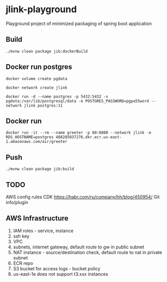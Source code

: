 # jlink-playground
Playground project of minimized packaging of spring boot application

## Build

`./mvnw clean package jib:dockerBuild`

## Docker run postgres

`docker volume create pgdata`

`docker network create jlink`

`docker run -d --name postgres -p 5432:5432 -v pgdata:/var/lib/postgresql/data -e POSTGRES_PASSWORD=pgpa55word --network jlink postgres:11`

## Docker run

`docker run -it --rm --name greeter -p 80:8080 --network jlink -e RDS_HOSTNAME=postgres 488285037276.dkr.ecr.us-east-1.amazonaws.com/air/greeter`

## Push

`./mvnw clean package jib:build`

## TODO

AWS config rules
CDK
https://habr.com/ru/company/hh/blog/450954/
Git info/plugin

## AWS Infrastructure

1. IAM roles - service, instance
2. ssh key
3. VPC
4. subnets, internet gateway, default route to gw in public subnet
5. NAT instance - source/destination check, default route to nat in private subnet
6. ECR repo
7. S3 bucket for access logs - bucket policy
8. us-east-1e does not support t3.xxx instances


